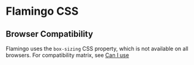 # Flamingo CSS

## Browser Compatibility

Flamingo uses the `box-sizing` CSS property, which is not available on all browsers. For compatibility matrix, see
[Can I use](http://caniuse.com/#feat=css3-boxsizing)
